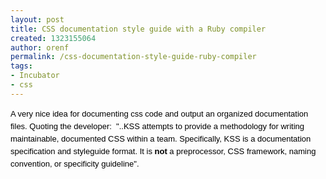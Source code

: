```yaml
---
layout: post
title: CSS documentation style guide with a Ruby compiler
created: 1323155064
author: orenf
permalink: /css-documentation-style-guide-ruby-compiler
tags:
- Incubator
- css
---
```

<p><span class="Apple-style-span" style="color: rgb(0, 0, 0); font-family: helvetica, arial, freesans, clean, sans-serif; font-size: 13px; line-height: 20px; ">A very nice idea for documenting css code and output an organized documentation files. Quoting the developer: &nbsp;&quot;..KSS attempts to provide a methodology for writing maintainable, documented CSS within a team. Specifically, KSS is a documentation specification and styleguide format. It is&nbsp;</span><strong style="background-color: rgb(248, 248, 248); margin-top: 0px; margin-right: 0px; margin-bottom: 0px; margin-left: 0px; padding-top: 0px; padding-right: 0px; padding-bottom: 0px; padding-left: 0px; color: rgb(0, 0, 0); font-family: helvetica, arial, freesans, clean, sans-serif; font-size: 13px; line-height: 20px; ">not</strong><span class="Apple-style-span" style="color: rgb(0, 0, 0); font-family: helvetica, arial, freesans, clean, sans-serif; font-size: 13px; line-height: 20px; ">&nbsp;a preprocessor, CSS framework, naming convention, or specificity guideline&quot;.</span></p>
